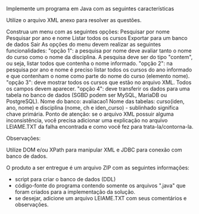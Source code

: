 Implemente um programa em Java com as seguintes características

Utilize o arquivo XML anexo para resolver as questões. 

Construa um menu com as seguintes opções:
Pesquisar por nome
Pesquisar por ano e nome
Listar todos os cursos
Exportar para um banco de dados
Sair
As opções do menu devem realizar as seguintes funcionalidades:
"opção 1": a pesquisa por nome deve avaliar tanto o nome do curso como o nome da disciplina. A pesquisa deve ser do tipo "contem", ou seja, listar todos que contenha o nome informado.
"opção 2": na pesquisa por ano e nome é preciso listar todos os cursos do ano informado e que contenham o nome como parte do nome do curso (elemento nome).
"opção 3": deve mostrar todos os cursos que estão no arquivo XML. Todos os campos devem aparecer.
"opção 4": deve transferir os dados para uma tabela no banco de dados (SGBD podem ser MySQL, MariaDB ou PostgreSQL).
Nome do banco: avaliacao1
Nome das tabelas: curso(iden, ano, nome) e disciplina (nome, ch e iden_curso) - sublinhado significa chave primária.
Ponto de atenção: se o arquivo XML possuir alguma inconsistência, você precisa adicionar uma explicação no arquivo LEIAME.TXT da falha encontrada e como você fez para trata-la/contorna-la.

Observações:

Utilize DOM e/ou XPath para manipular XML e JDBC para conexão com banco de dados.

O produto a ser entregue é um arquivo ZIP com as seguintes informações:
- script para criar o banco de dados (DDL)
- código-fonte do programa contendo somente os arquivos ".java" que foram criados para a implementação da solução. 
- se desejar, adicione um arquivo LEIAME.TXT com seus comentários e observações.
